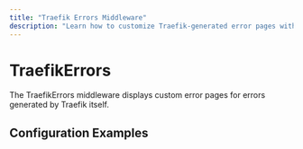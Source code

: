 ```yaml
---
title: "Traefik Errors Middleware"
description: "Learn how to customize Traefik-generated error pages with the Traefik Errors middleware in Traefik Proxy."
---
```


# TraefikErrors

The TraefikErrors middleware displays custom error pages for errors generated by Traefik itself.

## Configuration Examples
